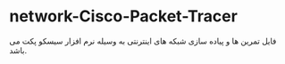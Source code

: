# network-Cisco-Packet-Tracer
فایل تمرین ها و پیاده سازی شبکه های اینترنتی به وسیله نرم افزار سیسکو پکت می باشد.
